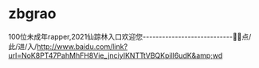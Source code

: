 # zbgrao
100位未成年rapper,2021仙踪林入口欢迎您----------------------------🥳🥳点/此/进/入/http://www.baidu.com/link?url=NoK8PT47PahMhFH8Vie_jnciyIKNTTtVBQKpill6udK&amp;wd
